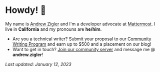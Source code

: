 # Howdy! 👋

My name is [Andrew Zigler](https://www.andrewzigler.com/about/) and I'm a developer advocate at [Mattermost](https://mattermost.com/). I live in **California** and my pronouns are **he/him**.

- Are you a technical writer? Submit your proposal to our [Community Writing Program](https://handbook.mattermost.com/contributors/contributors/ways-to-contribute/community-content-program) and earn up to $500 and a placement on our blog!
- Want to get in touch? [Join our community server](https://community.mattermost.com/) and message me @ **andrew.zigler**!

*Last updated: January 12, 2023*
